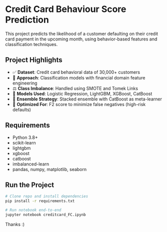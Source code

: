 # Credit Card Behaviour Score Prediction

This project predicts the likelihood of a customer defaulting on their credit card payment in the upcoming month, using behavior-based features and classification techniques.

## Project Highlights

- ✅ **Dataset**: Credit card behavioral data of 30,000+ customers  
- 🧠 **Approach**: Classification models with financial domain feature engineering  
- ⚖️ **Class Imbalance**: Handled using SMOTE and Tomek Links  
- 🧪 **Models Used**: Logistic Regression, LightGBM, XGBoost, CatBoost  
- 🔁 **Ensemble Strategy**: Stacked ensemble with CatBoost as meta-learner  
- 🎯 **Optimized For**: F2 score to minimize false negatives (high-risk defaults)

## Requirements

- Python 3.8+
- scikit-learn
- lightgbm
- xgboost
- catboost
- imbalanced-learn
- pandas, numpy, matplotlib, seaborn

## Run the Project

```bash
# Clone repo and install dependencies
pip install -r requirements.txt

# Run notebook end-to-end
jupyter notebook creditcard_FC.ipynb
```

Thanks :)
